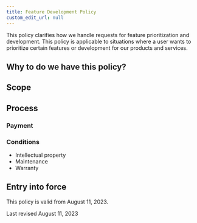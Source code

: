 ```yaml
---
title: Feature Development Policy
custom_edit_url: null
---
```


This policy clarifies how we handle requests for feature prioritization and development. This policy is applicable to situations where a user wants to prioritize certain features or development for our products and services.

## Why to do we have this policy?

## Scope

## Process

### Payment

### Conditions

- Intellectual property
- Maintenance
- Warranty

## Entry into force

This policy is valid from August 11, 2023.

Last revised August 11, 2023

